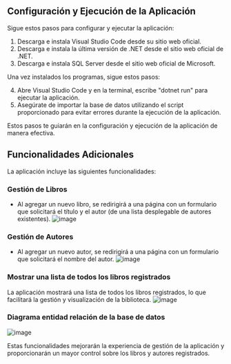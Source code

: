 ## Configuración y Ejecución de la Aplicación
Sigue estos pasos para configurar y ejecutar la aplicación:

1. Descarga e instala Visual Studio Code desde su sitio web oficial.
2. Descarga e instala la última versión de .NET desde el sitio web oficial de .NET.
3. Descarga e instala SQL Server desde el sitio web oficial de Microsoft.

Una vez instalados los programas, sigue estos pasos:

4. Abre Visual Studio Code y en la terminal, escribe "dotnet run" para ejecutar la aplicación.
5. Asegúrate de importar la base de datos utilizando el script proporcionado para evitar errores durante la ejecución de la aplicación.

Estos pasos te guiarán en la configuración y ejecución de la aplicación de manera efectiva.

## Funcionalidades Adicionales
La aplicación incluye las siguientes funcionalidades:

### Gestión de Libros
- Al agregar un nuevo libro, se redirigirá a una página con un formulario que solicitará el título y el autor (de una lista desplegable de autores existentes).
![image](https://github.com/jarison102/ProyectoBiblioteca.net/assets/110105324/717bcd59-0b39-4c4b-b4f3-f93adc783f70)

### Gestión de Autores
- Al agregar un nuevo autor, se redirigirá a una página con un formulario que solicitará el nombre del autor.
![image](https://github.com/jarison102/ProyectoBiblioteca.net/assets/110105324/b2483a3d-670a-41dd-9da6-e2778ab61740)

  

### Mostrar una lista de todos los libros registrados
La aplicación mostrará una lista de todos los libros registrados, lo que facilitará la gestión y visualización de la biblioteca.
![image](https://github.com/jarison102/Entrega-Proyect-.net/assets/110105324/ef1cdf1f-348f-479b-bc4c-b5888af2a738)




### Diagrama entidad relación de la base de datos
![image](https://github.com/jarison102/ProyectoBiblioteca.net/assets/110105324/23b6715e-5af7-4981-9941-7b4313273cbb)

Estas funcionalidades mejorarán la experiencia de gestión de la aplicación y proporcionarán un mayor control sobre los libros y autores registrados.
